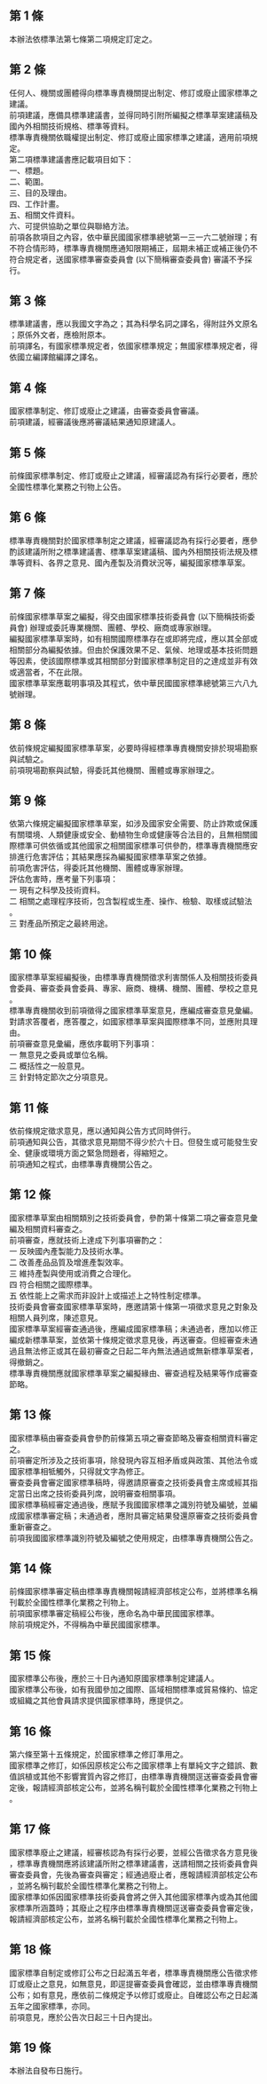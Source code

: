 第 1 條
-------
本辦法依標準法第七條第二項規定訂定之。

第 2 條
-------
任何人、機關或團體得向標準專責機關提出制定、修訂或廢止國家標準之  
建議。  
前項建議，應備具標準建議書，並得同時引附所編擬之標準草案建議稿及  
國內外相關技術規格、標準等資料。  
標準專責機關依職權提出制定、修訂或廢止國家標準之建議，適用前項規  
定。  
第二項標準建議書應記載項目如下：  
一、標題。  
二、範圍。  
三、目的及理由。  
四、工作計畫。  
五、相關文件資料。  
六、可提供協助之單位與聯絡方法。  
前項各款項目之內容，依中華民國國家標準總號第一三一六二號辦理；有  
不符合情形時，標準專責機關應通知限期補正，屆期未補正或補正後仍不  
符合規定者，送國家標準審查委員會 (以下簡稱審查委員會) 審議不予採  
行。

第 3 條
-------
標準建議書，應以我國文字為之；其為科學名詞之譯名，得附註外文原名  
；原係外文者，應檢附原本。  
前項譯名，有國家標準規定者，依國家標準規定；無國家標準規定者，得  
依國立編譯館編譯之譯名。

第 4 條
-------
國家標準制定、修訂或廢止之建議，由審查委員會審議。  
前項建議，經審議後應將審議結果通知原建議人。

第 5 條
-------
前條國家標準制定、修訂或廢止之建議，經審議認為有採行必要者，應於  
全國性標準化業務之刊物上公告。

第 6 條
-------
標準專責機關對於國家標準制定之建議，經審議認為有採行必要者，應參  
酌該建議所附之標準建議書、標準草案建議稿、國內外相關技術法規及標  
準等資料、各界之意見、國內產製及消費狀況等，編擬國家標準草案。

第 7 條
-------
前條國家標準草案之編擬，得交由國家標準技術委員會 (以下簡稱技術委  
員會) 辦理或委託專業機關、團體、學校、廠商或專家辦理。  
編擬國家標準草案時，如有相關國際標準存在或即將完成，應以其全部或  
相關部分為編擬依據。但由於保護效果不足、氣候、地理或基本技術問題  
等因素，使該國際標準或其相關部分對國家標準制定目的之達成並非有效  
或適當者，不在此限。  
國家標準草案應載明事項及其程式，依中華民國國家標準總號第三六八九  
號辦理。

第 8 條
-------
依前條規定編擬國家標準草案，必要時得經標準專責機關安排於現場勘察  
與試驗之。  
前項現場勘察與試驗，得委託其他機關、團體或專家辦理之。

第 9 條
-------
依第六條規定編擬國家標準草案，如涉及國家安全需要、防止詐欺或保護  
有關環境、人類健康或安全、動植物生命或健康等合法目的，且無相關國  
際標準可供依循或其他國家之相關國家標準可供參酌，標準專責機關應安  
排進行危害評估；其結果應採為編擬國家標準草案之依據。  
前項危害評估，得委託其他機關、團體或專家辦理。  
評估危害時，應考量下列事項：  
一  現有之科學及技術資料。  
二  相關之處理程序技術，包含製程或生產、操作、檢驗、取樣或試驗法  
    。  
三  對產品所預定之最終用途。

第 10 條
--------
國家標準草案經編擬後，由標準專責機關徵求利害關係人及相關技術委員  
會委員、審查委員會委員、專家、廠商、機構、機關、團體、學校之意見  
。  
標準專責機關收到前項徵得之國家標準草案意見，應編成審查意見彙編。  
對請求答覆者，應答覆之，如國家標準草案與國際標準不同，並應附具理  
由。  
前項審查意見彙編，應依序載明下列事項：  
一  無意見之委員或單位名稱。  
二  概括性之一般意見。  
三  針對特定節次之分項意見。

第 11 條
--------
依前條規定徵求意見，應以通知與公告方式同時併行。  
前項通知與公告，其徵求意見期間不得少於六十日。但發生或可能發生安  
全、健康或環境方面之緊急問題者，得縮短之。  
前項通知之程式，由標準專責機關公告之。

第 12 條
--------
國家標準草案由相關類別之技術委員會，參酌第十條第二項之審查意見彙  
編及相關資料審查之。  
前項審查，應就技術上達成下列事項審酌之：  
一  反映國內產製能力及技術水準。  
二  改善產品品質及增進產製效率。  
三  維持產製與使用或消費之合理化。  
四  符合相關之國際標準。  
五  依性能上之需求而非設計上或描述上之特性制定標準。  
技術委員會審查國家標準草案時，應邀請第十條第一項徵求意見之對象及  
相關人員列席，陳述意見。  
國家標準草案經審查通過後，應編成國家標準稿；未通過者，應加以修正  
編成新標準草案，並依第十條規定徵求意見後，再送審查。但經審查未通  
過且無法修正或其在最初審查之日起二年內無法通過或無新標準草案者，  
得撤銷之。  
標準專責機關應就國家標準草案之編擬緣由、審查過程及結果等作成審查  
節略。

第 13 條
--------
國家標準稿由審查委員會參酌前條第五項之審查節略及審查相關資料審定  
之。  
前項審定所涉及之技術事項，除發現內容互相矛盾或與政策、其他法令或  
國家標準相牴觸外，只得就文字為修正。  
審查委員會審定國家標準稿時，得邀請原審查之技術委員會主席或經其指  
定當日出席之技術委員列席，說明審查相關事項。  
國家標準稿經審定通過後，應賦予我國國家標準之識別符號及編號，並編  
成國家標準審定稿；未通過者，應附具審定結果發還原審查之技術委員會  
重新審查之。  
前項我國國家標準識別符號及編號之使用規定，由標準專責機關公告之。

第 14 條
--------
前條國家標準審定稿由標準專責機關報請經濟部核定公布，並將標準名稱  
刊載於全國性標準化業務之刊物上。  
前項國家標準審定稿經公布後，應命名為中華民國國家標準。  
除前項規定外，不得稱為中華民國國家標準。

第 15 條
--------
國家標準公布後，應於三十日內通知原國家標準制定建議人。  
國家標準公布後，如有我國參加之國際、區域相關標準或貿易條約、協定  
或組織之其他會員請求提供國家標準時，應提供之。

第 16 條
--------
第六條至第十五條規定，於國家標準之修訂準用之。  
國家標準之修訂，如係因原核定公布之國家標準上有單純文字之錯誤、數  
值誤植或其他不影響實質內容之修訂，由標準專責機關逕送審查委員會審  
定後，報請經濟部核定公布，並將名稱刊載於全國性標準化業務之刊物上  
。

第 17 條
--------
國家標準廢止之建議，經審核認為有採行必要，並經公告徵求各方意見後  
，標準專責機關應將該建議所附之標準建議書，送請相關之技術委員會與  
審查委員會，先後為審查與審定；經通過廢止者，應報請經濟部核定公布  
，並將名稱刊載於全國性標準化業務之刊物上。  
國家標準如係因國家標準技術委員會將之併入其他國家標準內或為其他國  
家標準所涵蓋時；其廢止之程序由標準專責機關逕送審查委員會審定後，  
報請經濟部核定公布，並將名稱刊載於全國性標準化業務之刊物上。

第 18 條
--------
國家標準自制定或修訂公布之日起滿五年者，標準專責機關應公告徵求修  
訂或廢止之意見，如無意見，即逕提審查委員會確認，並由標準專責機關  
公布；如有意見，應依前二條規定予以修訂或廢止。自確認公布之日起滿  
五年之國家標準，亦同。  
前項意見，應於公告次日起三十日內提出。

第 19 條
--------
本辦法自發布日施行。


